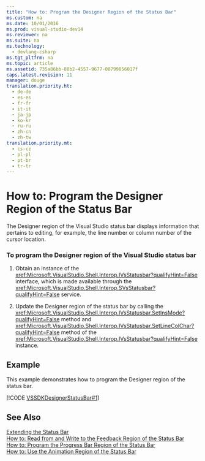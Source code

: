 ```yaml
---
title: "How to: Program the Designer Region of the Status Bar"
ms.custom: na
ms.date: 10/01/2016
ms.prod: visual-studio-dev14
ms.reviewer: na
ms.suite: na
ms.technology: 
  - devlang-csharp
ms.tgt_pltfrm: na
ms.topic: article
ms.assetid: 735a86bb-80b2-4557-9677-00799856017f
caps.latest.revision: 11
manager: douge
translation.priority.ht: 
  - de-de
  - es-es
  - fr-fr
  - it-it
  - ja-jp
  - ko-kr
  - ru-ru
  - zh-cn
  - zh-tw
translation.priority.mt: 
  - cs-cz
  - pl-pl
  - pt-br
  - tr-tr
---
```

# How to: Program the Designer Region of the Status Bar
The Designer region of the Visual Studio status bar displays information that pertains to editing, for example, the line number or column number of the cursor location.  
  
### To program the Designer region of the Visual Studio status bar  
  
1.  Obtain an instance of the <xref:Microsoft.VisualStudio.Shell.Interop.IVsStatusbar?qualifyHint=False> interface, which is made available through the <xref:Microsoft.VisualStudio.Shell.Interop.SVsStatusbar?qualifyHint=False> service.  
  
2.  Update the Designer region of the status bar by calling the <xref:Microsoft.VisualStudio.Shell.Interop.IVsStatusbar.SetInsMode?qualifyHint=False> method and <xref:Microsoft.VisualStudio.Shell.Interop.IVsStatusbar.SetLineColChar?qualifyHint=False> method of the <xref:Microsoft.VisualStudio.Shell.Interop.IVsStatusbar?qualifyHint=False> instance.  
  
## Example  
 This example demonstrates how to program the Designer region of the status bar.  
  
 [!CODE [VSSDKDesignerStatusBar#1](../CodeSnippet/VS_Snippets_VSSDK/vssdkdesignerstatusbar#1)]  
  
## See Also  
 [Extending the Status Bar](../Topic/Extending%20the%20Status%20Bar.md)   
 [How to: Read from and Write to the Feedback Region of the Status Bar](../VS_not_in_toc/How-to--Read-from-and-Write-to-the-Feedback-Region-of-the-Status-Bar.md)   
 [How to: Program the Progress Bar Region of the Status Bar](../VS_not_in_toc/How-to--Program-the-Progress-Bar-Region-of-the-Status-Bar.md)   
 [How to: Use the Animation Region of the Status Bar](../VS_not_in_toc/How-to--Use-the-Animation-Region-of-the-Status-Bar.md)